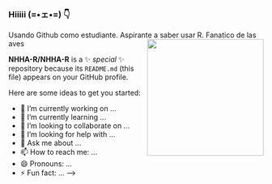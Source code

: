 ### Hiiiii (=•ェ•=) 👇

Usando Github como estudiante.
Aspirante a saber usar R.
Fanatico de las aves
<img align='right' src="https://media4.giphy.com/media/v1.Y2lkPTc5MGI3NjExbWEwczlwbG1jb3E2ZGg4N2h0eXk5eG52dDRpemU3dHUwZGt1OHd4cSZlcD12MV9pbnRlcm5hbF9naWZfYnlfaWQmY3Q9Zw/LkliTKy1IM0Oyrsa0t/giphy.gif" width="230">


**NHHA-R/NHHA-R** is a ✨ _special_ ✨ repository because its `README.md` (this file) appears on your GitHub profile.

Here are some ideas to get you started:

- 🔭 I’m currently working on ...
- 🌱 I’m currently learning ...
- 👯 I’m looking to collaborate on ...
- 🤔 I’m looking for help with ...
- 💬 Ask me about ...
- 📫 How to reach me: ...
- 😄 Pronouns: ...
- ⚡ Fun fact: ...
-->
